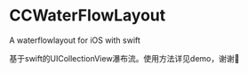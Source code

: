 # CCWaterFlowLayout
A waterflowlayout for iOS with swift


基于swift的UICollectionView瀑布流。使用方法详见demo，谢谢🙏
